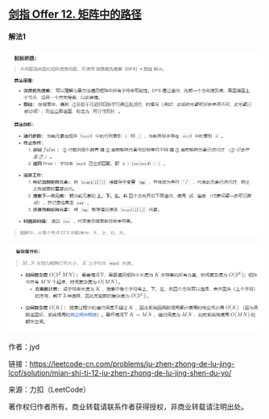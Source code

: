 ## [剑指 Offer 12. 矩阵中的路径](https://leetcode-cn.com/problems/ju-zhen-zhong-de-lu-jing-lcof/)

#### 解法1

![image-20200702111731358](image-20200702111731358.png)

![image-20200702111753292](image-20200702111753292.png)

作者：jyd 

链接：https://leetcode-cn.com/problems/ju-zhen-zhong-de-lu-jing-lcof/solution/mian-shi-ti-12-ju-zhen-zhong-de-lu-jing-shen-du-yo/ 

来源：力扣（LeetCode） 

著作权归作者所有。商业转载请联系作者获得授权，非商业转载请注明出处。